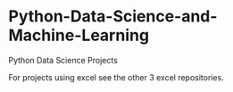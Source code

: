 # Python-Data-Science-and-Machine-Learning
Python Data Science Projects

For projects using excel see the other 3 excel repositories.

